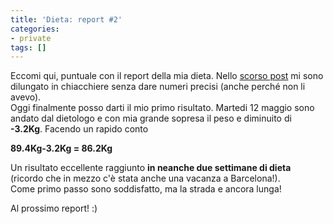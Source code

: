 ```yaml
---
title: 'Dieta: report #2'
categories:
- private
tags: []
---
```

Eccomi qui, puntuale con il report della mia dieta. Nello [scorso
post]({{site.url}}/2009/05/09/dieta-report-1/) mi sono dilungato in
chiacchiere senza dare numeri precisi (anche perché non li avevo).  
Oggi finalmente posso darti il mio primo risultato. Martedi 12 maggio sono
andato dal dietologo e con mia grande sopresa il peso e diminuito di
**-3.2Kg**. Facendo un rapido conto

**89.4Kg-3.2Kg = 86.2Kg**

Un risultato eccellente raggiunto **in neanche due settimane di dieta**
(ricordo che in mezzo c'è stata anche una vacanza a Barcelona!).  
Come primo passo sono soddisfatto, ma la strada e ancora lunga!

Al prossimo report! :)

